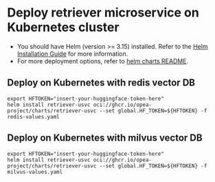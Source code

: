 # Deploy retriever microservice on Kubernetes cluster

- You should have Helm (version >= 3.15) installed. Refer to the [Helm Installation Guide](https://helm.sh/docs/intro/install/) for more information.
- For more deployment options, refer to [helm charts README](https://github.com/opea-project/GenAIInfra/tree/main/helm-charts#readme).

## Deploy on Kubernetes with redis vector DB

```
export HFTOKEN="insert-your-huggingface-token-here"
helm install retriever-usvc oci://ghcr.io/opea-project/charts/retriever-usvc --set global.HF_TOKEN=${HFTOKEN} -f redis-values.yaml
```

## Deploy on Kubernetes with milvus vector DB

```
export HFTOKEN="insert-your-huggingface-token-here"
helm install retriever-usvc oci://ghcr.io/opea-project/charts/retriever-usvc --set global.HF_TOKEN=${HFTOKEN} -f milvus-values.yaml
```
